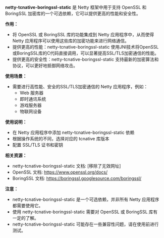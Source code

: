 **netty-tcnative-boringssl-static** 是 Netty 框架中用于支持 OpenSSL 和 BoringSSL 加密库的一个可选依赖，它可以提供更高的性能和安全性。

**作用：**

- 将 OpenSSL 或 BoringSSL 库的功能集成到 Netty 应用程序中，从而使得 Netty 应用程序可以使用这些库的加密功能来进行网络通信。
- 提供更高的性能：netty-tcnative-boringssl-static 使用JNI技术将OpenSSL或BoringSSL库的C代码直接调用，可以显著提高SSL/TLS加密通信的性能。
- 提供更高的安全性：netty-tcnative-boringssl-static 支持最新的加密算法和协议，可以更好地抵御网络攻击。

**使用场景：**

- 需要进行高性能、安全的SSL/TLS加密通信的 Netty 应用程序，例如：
  - Web 服务器
  - 即时通讯系统
  - 游戏服务器
  - 物联网设备

**使用说明：**

- 在 Netty 应用程序中添加 netty-tcnative-boringssl-static 依赖
- 根据操作系统的不同，选择对应的 tcnative 库版本
- 配置 SSL/TLS 证书和密钥

**相关资源：**

- netty-tcnative-boringssl-static 文档: [移除了无效网址]
- OpenSSL 文档: https://www.openssl.org/docs/
- BoringSSL 文档: https://boringssl.googlesource.com/boringssl/

**注意：**

- netty-tcnative-boringssl-static 是一个可选依赖，并非所有 Netty 应用程序都需要使用它。
- 使用 netty-tcnative-boringssl-static 需要对 OpenSSL 或 BoringSSL 库有一定的了解。
- netty-tcnative-boringssl-static 可能存在一些兼容性问题，请在使用前进行测试。